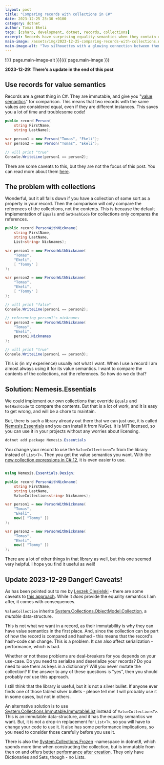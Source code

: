 ```yaml
---
layout: post
title: "Comparing records with collections in C#"
date: 2023-12-25 23:30 +0100
category: dotnet
author: Tomas Ekeli
tags: [csharp, development, dotnet, records, collections]
excerpt: Records have surprising equality-semantics when they contain collections. Here is a simple way to fix it.
main-image: /assets/img/2023-12-25-comparing-records-with-collections.webp
main-image-alt: "Two silhouettes with a glowing connection between them representing equal C# records."
---
```


![{{ page.main-image-alt }}]({{ page.main-image }})

**2023-12-29: There's a update in the end of this post**

## Use records for value semantics

Records are a great thing in C#. They are immutable, and give you "[value semantics](https://en.wikipedia.org/wiki/Value_semantics)" for comparison. This means that two records with the same values are considered equal, even if they are different instances. This saves you a lot of time and troublesome code!

```csharp
public record Person(
    string FirstName,
    string LastName);

var person1 = new Person("Tomas", "Ekeli");
var person2 = new Person("Tomas", "Ekeli");

// will print "true"
Console.WriteLine(person1 == person2);
```

There are some caveats to this, but they are not the focus of this post. You can read more about them [here](https://learn.microsoft.com/en-us/dotnet/csharp/language-reference/builtin-types/record#value-equality).

## The problem with collections

Wonderful, but it all falls down if you have a collection of some sort as a property in your record. Then the comparison will only compare the references of the collections, not the contents. This is because the default implementation of `Equals` and `GetHashCode` for collections only compares the references.

```csharp
public record PersonWithNickname(
    string FirstName,
    string LastName,
    List<string> Nicknames);

var person1 = new PersonWithNickname(
    "Tomas",
    "Ekeli",
    [ "Tommy" ]
);

var person2 = new PersonWithNickname(
    "Tomas",
    "Ekeli",
    [ "Tommy" ]
);

// will print "false"
Console.WriteLine(person1 == person2);

// referencing person1's nicknames
var person3 = new PersonWithNickname(
    "Tomas",
    "Ekeli",
    person1.Nicknames
);

// will print "true"
Console.WriteLine(person1 == person3);
```

This is (in my experience) usually not what I want. When I use a record I am almost always using it for its value semantics. I want to compare the contents of the collections, not the references. So how do we do that?

## Solution: Nemesis.Essentials

We could implement our own collections that override `Equals` and `GetHashCode` to compare the contents. But that is a lot of work, and it is easy to get wrong, and will be a chore to maintain.

But, there *is* such a library already out there that we can just use, it is called [Nemesis.Essentials](https://github.com/nemesissoft/Nemesis.Essentials) and you can install it from NuGet. It is MIT licensed, so you can use it in your projects without any worries about licensing.

```powershell
dotnet add package Nemesis.Essentials
```

You change your record to use the `ValueCollection<T>` from the library instead of `List<T>`. Then you get the value semantics you want. With the [new collection expressions in C# 12](https://learn.microsoft.com/en-us/dotnet/csharp/whats-new/csharp-12#collection-expressions), it is even easier to use.

```csharp

using Nemesis.Essentials.Design;

public record PersonWithNickname(
    string FirstName,
    string LastName,
    ValueCollection<string> Nicknames);

var person1 = new PersonWithNickname(
    "Tomas",
    "Ekeli",
    new([ "Tommy" ])
);

var person2 = new PersonWithNickname(
    "Tomas",
    "Ekeli",
    new([ "Tommy" ])
);

```

There are a lot of other things in that library as well, but this one seemed very helpful. I hope you find it useful as well!

## Update 2023-12-29 Danger! Caveats!

As has been pointed out to me by [Leszek Ciesielski](https://hachyderm.io/@skolima) - there are some caveats to [this approach](https://plud.re/notes/9nt0ow2gvup4nb33). While it *does* provide the equality semantics I am after, it comes with consequences.

`ValueCollection` inherits [System.Collections.ObjectModel.Collection<T>](https://learn.microsoft.com/en-us/dotnet/api/system.collections.objectmodel.collection-1?view=net-8.0), a *mutable* data-structure.

This is not what we want in a record, as their immutability is why they can have value semantics in the first place. And, since the collection can be part of how the record is compared and hashed - this means that the record's hash-code can change. This is a problem. It can also affect serialization -performance, which is bad.

Whether or not these problems are deal-breakers for you depends on your use-case. Do you need to serialize and deserialize your records? Do you need to use them as keys in a dictionary? Will you never mutate the collection? If the answer to any of these questions is "yes", then you should probably *not* use this approach.

I still think that the library is useful, but it is not a silver bullet. If anyone ever finds one of those fabled silver bullets - please tell me! I will probably use it in some cases, but not in others.

An alternative solution is to use [System.Collections.Immutable.ImmutableList<T>](https://learn.microsoft.com/en-us/dotnet/api/system.collections.immutable.immutablelist-1) instead of `ValueCollection<T>`. This is an immutable data-structure, and it has the equality semantics we want. But, it is not a drop-in replacement for `List<T>`, so you will have to change your code to use it. It also has some performance implications, so you need to consider those carefully before you use it.

There is also the [System.Collections.Frozen](https://learn.microsoft.com/en-us/dotnet/api/system.collections.frozen) -namespace in dotnet8, which spends more time when constructing the collection, but is immutable from then on and offers [better performance after creation](https://davecallan.com/dotnet-8-frozendictionary-benchmarks/). They only have Dictionaries and Sets, though - no Lists.